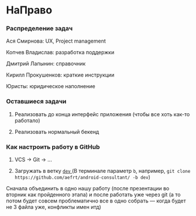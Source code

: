 # НаПраво

### Распределение задач

Ася Смирнова: UX, Project management

Копчев Владислав: разработка поддержки

Дмитрий Лапынин: справочник

Кирилл Прокушенков: краткие инструкции 

Юристы: юридическое наполнение

### Оставшиеся задачи

1. Реализовать до конца интерфейс приложения (чтобы все хоть как-то работало)

2. Реализовать нормальный бекенд

### Как настроить работу в GitHub

1. VCS -> Git -> ...

2. Загружать в ветку [`dev` ](https://github.com/aefrt/android-consultant/tree/dev) (В терминале параметр `b`, например, `git clone https://github.com/aefrt/android-consultant/ -b dev`)

Сначала объединить в одно нашу работу (после презентации во вторник как пройденного этапа) и после работать уже через git (а то потом будет совсем проблематично все в одно собрать — когда будет не 3 файла уже, конфликты имен итд)
